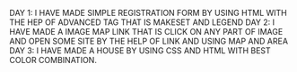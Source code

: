DAY 1: I HAVE MADE SIMPLE REGISTRATION FORM BY USING HTML WITH THE HEP OF ADVANCED TAG THAT IS MAKESET AND LEGEND
DAY 2: I HAVE MADE A IMAGE MAP LINK THAT IS CLICK ON ANY PART OF IMAGE AND OPEN SOME SITE BY THE HELP OF LINK AND USING MAP AND AREA
DAY 3: I HAVE MADE A HOUSE BY USING CSS AND HTML  WITH BEST COLOR COMBINATION.
